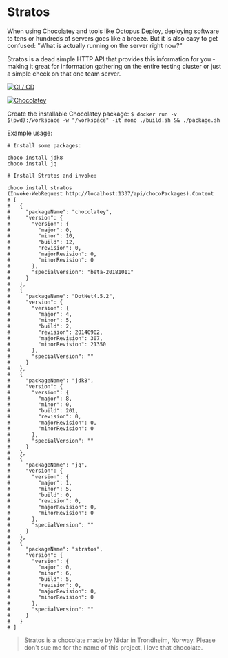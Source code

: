 Stratos
===
When using [Chocolatey](https://chocolatey.org/) and tools like [Octopus Deploy](https://octopus.com/), deploying software to tens or hundreds of servers goes like a breeze. But it is also easy to get confused: "What is actually running on the server right now?"

Stratos is a dead simple HTTP API that provides this information for you - making it great for information gathering on the entire testing cluster or just a simple check on that one team server.


[![CI / CD](https://github.com/andmos/Stratos/actions/workflows/CI.yaml/badge.svg?branch=master)](https://github.com/andmos/Stratos/actions/workflows/CI.yaml)

[![Chocolatey](https://img.shields.io/chocolatey/v/stratos.svg)](https://chocolatey.org/packages/stratos/)

Create the installable Chocolatey package: `$ docker run -v $(pwd):/workspace -w "/workspace" -it mono ./build.sh &&
./package.sh`

Example usage:
```shell
# Install some packages:

choco install jdk8
choco install jq

# Install Stratos and invoke:

choco install stratos
(Invoke-WebRequest http://localhost:1337/api/chocoPackages).Content
# [
#   {
#     "packageName": "chocolatey",
#     "version": {
#       "version": {
#         "major": 0,
#         "minor": 10,
#         "build": 12,
#         "revision": 0,
#         "majorRevision": 0,
#         "minorRevision": 0
#       },
#       "specialVersion": "beta-20181011"
#     }
#   },
#   {
#     "packageName": "DotNet4.5.2",
#     "version": {
#       "version": {
#         "major": 4,
#         "minor": 5,
#         "build": 2,
#         "revision": 20140902,
#         "majorRevision": 307,
#         "minorRevision": 21350
#       },
#       "specialVersion": ""
#     }
#   },
#   {
#     "packageName": "jdk8",
#     "version": {
#       "version": {
#         "major": 8,
#         "minor": 0,
#         "build": 201,
#         "revision": 0,
#         "majorRevision": 0,
#         "minorRevision": 0
#       },
#       "specialVersion": ""
#     }
#   },
#   {
#     "packageName": "jq",
#     "version": {
#       "version": {
#         "major": 1,
#         "minor": 5,
#         "build": 0,
#         "revision": 0,
#         "majorRevision": 0,
#         "minorRevision": 0
#       },
#       "specialVersion": ""
#     }
#   },
#   {
#     "packageName": "stratos",
#     "version": {
#       "version": {
#         "major": 0,
#         "minor": 6,
#         "build": 5,
#         "revision": 0,
#         "majorRevision": 0,
#         "minorRevision": 0
#       },
#       "specialVersion": ""
#     }
#   }
# ]

```

> Stratos is a chocolate made by Nidar in Trondheim, Norway. Please don't sue me for the name of this project, I love that chocolate.
